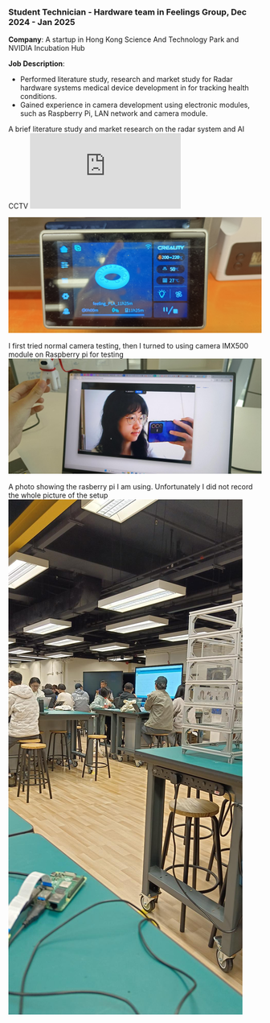### Student Technician - Hardware team in Feelings Group, Dec 2024 - Jan 2025

**Company**: A startup in Hong Kong Science And Technology Park and NVIDIA Incubation Hub

**Job Description**: 
- Performed literature study, research and market study for Radar hardware systems medical device development in for tracking health conditions.
- Gained experience in camera development using electronic modules, such as Raspberry Pi, LAN network and camera module.

A brief literature study and market research on the radar system and AI CCTV
![Radar system & AI CCTV Study](https://github.com/Leilazehui/Leilazehui.github.io/blob/main/Assets/Radar%20systems%20%26%20AI%20CCTV_Zhao%20Zehui.pdf)


![Designed and 3D printing of company logo](https://github.com/Leilazehui/Leilazehui.github.io/blob/main/Assets/3D_Printing_Company_Logo.jpg)

I first tried normal camera testing, then I turned to using camera IMX500 module on Raspberry pi for testing
![Normal camera testing](https://github.com/Leilazehui/Leilazehui.github.io/blob/main/Assets/camera_testing.jpg)

A photo showing the rasberry pi I am using. Unfortunately I did not record the whole picture of the setup
![Setup1](https://github.com/Leilazehui/Leilazehui.github.io/blob/main/Assets/raspberry_pi_camera_testing.jpg)
